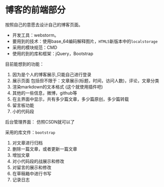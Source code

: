 # 博客的前端部分
按照自己的意愿去设计自己的博客页面。 </br>
- 开发工具：webstorm。
- 要用到的技术：使用base_64编码解释图片，`HTML5`新版本中的`localstorage`
- 采用的模块规范：CMD
- 使用的到的库和框架：jQuery，Bootstrap

目前能想到的功能：
1. 因为是个人的博客展示,只能自己进行登录
2. 展示页面 包括但不限于：文章展示(标题，时间，访问人数)，评论，文章分类
3. 渲染markdown的文本格式 (这个就使用插件吧)
4. 其他的一些信息，微博，github等
5. 在主界面中显示，共有多少篇文章，多少篇原创，多少篇转载
6. 留言板功能
7. 小的代码段


后台管理界面：
仿照CSDN就可以了

采用的库文件：`bootstrap`

1. 对文章进行归档
2. 删除一篇文章，或者更新一篇文章
3. 增加文章
4. 对小代码段的战展示和修改
5. 对留言的展示和修改
6. 在草稿箱中进行书写
7. 记录日志
